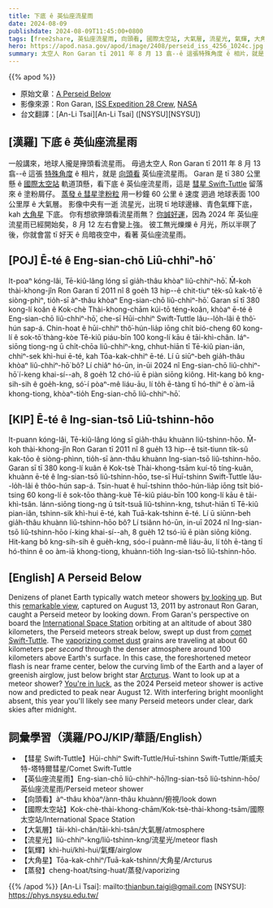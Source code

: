 ```yaml
---
title: 下底 ê 英仙座流星雨
date: 2024-08-09
publishdate: 2024-08-09T11:45:00+0800
tags: [free2share, 英仙座流星雨, 向頭看, 國際太空站, 大氣層, 流星光, 氣輝, 大角星, 彗星 Swift-Tuttle, 蒸發]
hero: https://apod.nasa.gov/apod/image/2408/perseid_iss_4256_1024c.jpg
summary: 太空人 Ron Garan tī 2011 年 8 月 13 翕--ê 這張特殊角度 ê 相片，就是 向頭看 英仙座流星雨。
---
```


{{% apod %}}

- 原始文章：[A Perseid Below](https://apod.nasa.gov/apod/ap240809.html)
- 影像來源：Ron Garan, [ISS Expedition 28 Crew](https://www.nasa.gov/mission_pages/station/expeditions/expedition28/index.html), [NASA](https://www.nasa.gov/)
- 台文翻譯：[An-Li Tsai][An-Li Tsai] ([NSYSU][NSYSU])

## [漢羅] 下底 ê 英仙座流星雨
一般講來，地球人攏是攑頭看流星雨。
毋過太空人 Ron Garan tī 2011 年 8 月 13 翕--ê 這張 [特殊角度][remarkable view] ê 相片，就是 [向頭看][by looking up] 英仙座流星雨。
Garan 是 tī 380 公里懸 ê [國際太空站][International Space Station] 軌道頂懸，看下底 ê 英仙座流星雨，這是 [彗星 Swift-Tuttle][comet Swift-Tuttle] 留落來 ê 塗粉屑仔。
[蒸發 ê 彗星塗粉粒][vaporizing comet dust] 用一秒鐘 60 公里 ê 速度 迵過 地球表面 100 公里厚 ê 大氣層。
影像中央有一逝 流星光，出現 tī 地球邊緣、青色氣輝下底，kah [大角星][Arcturus] 下底。
你有想欲攑頭看流星雨無？
[你誠好運][You're in luck]，因為 2024 年 英仙座流星雨已經開始矣，8 月 12 左右會變上強。
彼工無光爍爍 ê 月光，所以半暝了後，你就會當 tī 好天 ê 烏暗夜空中，看著 英仙座流星雨。

## [POJ] Ē-té ê Eng-sian-chō Liû-chhiⁿ-hō͘
It-poaⁿ kóng-lâi, Tē-kiû-lâng lóng sī gia̍h-thâu khòaⁿ liû-chhiⁿ-hō͘.
M̄-koh thài-khong-jîn Ron Garan tī 2011 nî 8 goe̍h 13 hip--ê chit-tiuⁿ te̍k-sû kak-tō͘ ê siòng-phìⁿ, tio̍h-sī àⁿ-thâu khòaⁿ Eng-sian-chō liû-chhiⁿ-hō͘.
Garan sī tī 380 kong-lí koân ê Kok-chè Thài-khong-chām kúi-tō téng-koân, khòaⁿ ē-té ê Eng-sian-chō liû-chhiⁿ-hō͘, che-sī Hūi-chhiⁿ Swift-Tuttle lâu--lo̍h-lâi ê thô͘-hún sap-á.
Chin-hoat ê hūi-chhiⁿ thô͘-hún-lia̍p iōng chi̍t bió-cheng 60 kong-lí ê sok-tō͘ thàng-kòe Tē-kiû piáu-bīn 100 kong-lí kāu ê tāi-khì-chân.
Iáⁿ-siōng tiong-ng ū chi̍t-chōa liû-chhiⁿ-kng, chhut-hiān tī Tē-kiû pian-iân, chhiⁿ-sek khì-hui ē-té, kah Tōa-kak-chhiⁿ ē-té.
Lí ū siūⁿ-beh gia̍h-thâu khòaⁿ liû-chhiⁿ-hō͘ bô?
Lí chiâⁿ hó-ūn, in-ūi 2024 nî Eng-sian-chō liû-chhiⁿ-hō͘ í-keng khai-sí--ah, 8 goe̍h 12 chó-iū ē piàn siōng kiông.
Hit-kang bô kng-sih-sih ê goe̍h-kng, só͘-í pòaⁿ-mê liáu-āu, lí to̍h ē-tàng tī hó-thiⁿ ê o͘ àm-iā khong-tiong, khòaⁿ-tio̍h Eng-sian-chō liû-chhiⁿ-hō͘.

## [KIP] Ē-té ê Ing-sian-tsō Liû-tshinn-hōo
It-puann kóng-lâi, Tē-kiû-lâng lóng sī gia̍h-thâu khuànn liû-tshinn-hōo.
M̄-koh thài-khong-jîn Ron Garan tī 2011 nî 8 gue̍h 13 hip--ê tsit-tiunn ti̍k-sû kak-tōo ê siòng-phìnn, tio̍h-sī ànn-thâu khuànn Ing-sian-tsō liû-tshinn-hōo.
Garan sī tī 380 kong-lí kuân ê Kok-tsè Thài-khong-tsām kuí-tō tíng-kuân, khuànn ē-té ê Ing-sian-tsō liû-tshinn-hōo, tse-sī Huī-tshinn Swift-Tuttle lâu--lo̍h-lâi ê thôo-hún sap-á.
Tsin-huat ê huī-tshinn thôo-hún-lia̍p iōng tsi̍t bió-tsing 60 kong-lí ê sok-tōo thàng-kuè Tē-kiû piáu-bīn 100 kong-lí kāu ê tāi-khì-tsân.
Iánn-siōng tiong-ng ū tsi̍t-tsuā liû-tshinn-kng, tshut-hiān tī Tē-kiû pian-iân, tshinn-sik khì-hui ē-té, kah Tuā-kak-tshinn ē-té.
Lí ū siūnn-beh gia̍h-thâu khuànn liû-tshinn-hōo bô?
Lí tsiânn hó-ūn, in-uī 2024 nî Ing-sian-tsō liû-tshinn-hōo í-king khai-sí--ah, 8 gue̍h 12 tsó-iū ē piàn siōng kiông.
Hit-kang bô kng-sih-sih ê gue̍h-kng, sóo-í puànn-mê liáu-āu, lí to̍h ē-tàng tī hó-thinn ê oo àm-iā khong-tiong, khuànn-tio̍h Ing-sian-tsō liû-tshinn-hōo.

## [English] A Perseid Below
Denizens of planet Earth typically watch meteor showers [by looking up][by looking up].
But this [remarkable view][remarkable view], captured on August 13, 2011 by astronaut Ron Garan, caught a Perseid meteor by looking down.
From Garan's perspective on board the [International Space Station][International Space Station] orbiting at an altitude of about 380 kilometers, the Perseid meteors streak below, swept up dust from [comet Swift-Tuttle][comet Swift-Tuttle].
The [vaporizing comet dust][vaporizing comet dust] grains are traveling at about 60 kilometers per _second_ through the denser atmosphere around 100 kilometers above Earth's surface.
In this case, the foreshortened meteor flash is near frame center, below the curving limb of the Earth and a layer of greenish airglow, just below bright star [Arcturus][Arcturus].
Want to look up at a meteor shower?
[You're in luck][You're in luck], as the 2024 Perseid meteor shower is active now and predicted to peak near August 12.
With interfering bright moonlight absent, this year you'll likely see many Perseid meteors under clear, dark skies after midnight.

## 詞彙學習（漢羅/POJ/KIP/華語/English）
- 【彗星 Swift-Tuttle】Hūi-chhiⁿ Swift-Tuttle/Huī-tshinn Swift-Tuttle/斯威夫特-塔特爾彗星/Comet Swift-Tuttle
- 【英仙座流星雨】Eng-sian-chō liû-chhiⁿ-hō͘/Ing-sian-tsō liû-tshinn-hōo/英仙座流星雨/Perseid meteor shower
- 【向頭看】àⁿ-thâu khòaⁿ/ànn-thâu khuànn/俯視/look down
- 【國際太空站】Kok-chè-thài-khong-chām/Kok-tsè-thài-khong-tsām/國際太空站/International Space Station
- 【大氣層】tāi-khì-chân/tāi-khì-tsân/大氣層/atmosphere
- 【流星光】liû-chhiⁿ-kng/liû-tshinn-kng/流星光/meteor flash
- 【氣輝】khì-hui/khì-hui/氣輝/airglow
- 【大角星】Tōa-kak-chhiⁿ/Tuā-kak-tshinn/大角星/Arcturus
- 【蒸發】cheng-hoat/tsing-huat/蒸發/vaporizing

{{% /apod %}}
[An-Li Tsai]: mailto:thianbun.taigi@gmail.com
[NSYSU]: https://phys.nsysu.edu.tw/

[copyright]: https://apod.nasa.gov/apod/fap/lib/about_apod.html#srapply
[License3]: https://creativecommons.org/licenses/by/3.0/
[License2]:https://creativecommons.org/licenses/by-nc-nd/2.0/

[by looking up]:https://apod.nasa.gov/apod/ap190815.html
[remarkable view]:https://images.nasa.gov/details/iss028e024847
[International Space Station]:https://www.nasa.gov/international-space-station/
[comet Swift-Tuttle]:https://apod.nasa.gov/apod/ap240808.html
[vaporizing comet dust]:https://science.nasa.gov/solar-system/meteors-meteorites/perseids/
[Arcturus]:https://apod.nasa.gov/apod/ap090704.hml
[You're in luck]:https://earthsky.org/astronomy-essentials/everything-you-need-to-know-perseid-meteor-shower/
